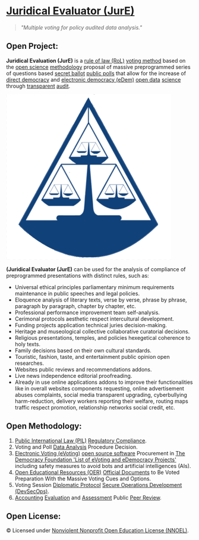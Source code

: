# [Juridical Evaluator (JurE)](https://operarioribeiro.github.com/JurE)

> _"Multiple voting for policy audited data analysis."_

## Open Project:

**Juridical Evaluation (JurE)** is a [rule of law (RoL)](https://en.wikipedia.org/wiki/Rule_of_law) [voting method](https://en.wikipedia.org/wiki/Voting) based on the [open science](https://en.wikipedia.org/wiki/Open_science) [methodology](https://open-sci.github.io/2023-2024/slides/04.pdf) proposal of massive preprogrammed series of questions based [secret ballot](https://en.wikipedia.org/wiki/Secret_ballot) [public polls](https://en.wikipedia.org/wiki/Poll) that allow for the increase of [direct democracy](https://en.wikipedia.org/wiki/Direct_democracy) and [electronic democracy (eDem)](https://en.wikipedia.org/wiki/E-democracy) [open data](https://en.wikipedia.org/wiki/Open_data) [science](https://en.wikipedia.org/wiki/Data_science) through [transparent](https://en.wikipedia.org/wiki/Open_government#Transparency) [audit](https://en.wikipedia.org/wiki/Audit).

![image](https://github.com/operarioribeiro/JurE/blob/main/Juridical%20Evaluator%20(JurE).png)

**(Juridical Evaluator (JurE)** can be used for the analysis of compliance of preprogrammed presentations with distinct rules, such as:
- Universal ethical principles parliamentary minimum requirements maintenance in public speeches and legal policies.
- Eloquence analysis of literary texts, verse by verse, phrase by phrase, paragraph by paragraph, chapter by chapter, etc.
- Professional performance improvement team self-analysis.
- Cerimonal protocols aesthetic respect intercultural development.
- Funding projects application technical juries decision-making.
- Heritage and museological collective collaborative curatorial decisions.
- Religious presentations, temples, and policies hexegetical coherence to holy texts.
- Family decisions based on their own cultural standards.
- Touristic, fashion, taste, and entertainment public opinion open researches.
- Websites public reviews and recommendations addons.
- Live news independence editorial proofreading.
- Already in use online applications addons to improve their functionalities like in overall websites components requesting, online advertisement abuses complaints, social media transparent upgrading, cyberbullying harm-reduction, delivery workers reporting their welfare, routing maps traffic respect promotion, relationship networks social credit, etc.

## Open Methodology:

1. [Public International Law (PIL)](https://en.wikibooks.org/wiki/Public_International_Law) [Regulatory Compliance](https://en.wikipedia.org/wiki/Regulatory_compliance).
2. Voting and Poll [Data Analysis](https://en.wikipedia.org/wiki/Data_analysis) Procedure Decision. 
3. [Electronic Voting (eVoting)](https://en.wikipedia.org/wiki/Electronic_voting) [open source software](https://en.wikipedia.org/wiki/Open_source) Procurement in [The Democracy Foundation 'List of eVoting and eDemocracy Projects'](https://democracy.foundation/similar-projects) including safety measures to avoid bots and artificial intelligences (AIs).
4. [Open Educational Resources (OER)](https://en.wikipedia.org/wiki/Open_educational_resources) [Official Documents](https://en.wikipedia.org/wiki/Policy) to Be Voted Preparation With the Massive Voting Cues and Options.
5. Voting Session [Diplomatic Protocol](https://en.wikipedia.org/wiki/Protocol_(diplomacy)) [Secure Operations Development (DevSecOps)](https://en.wikipedia.org/wiki/DevOps#DevSecOps,_shifting_security_left).
6. [Accounting](https://en.wikipedia.org/wiki/Accounting) [Evaluation](https://en.wikipedia.org/wiki/Evaluation) and [Assessment](https://en.wikipedia.org/wiki/Assessment) Public [Peer Review](https://en.wikipedia.org/wiki/Peer_review).

## Open License:

© Licensed under [Nonviolent Nonprofit Open Education License (NNOEL)](https://dx.doi.org/10.17504/protocols.io.bp2l6zkbzgqe/v1).
